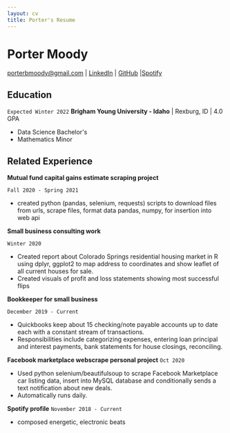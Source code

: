 ```yaml
---
layout: cv
title: Porter's Resume
---
```


# Porter Moody

<div id="webaddress">
<a href="porterbmoody@gmail.com">porterbmoody@gmail.com</a>
| <a href="https://www.linkedin.com/in/porter-moody-884635199/">LinkedIn</a>
| <a href="https://github.com/porterbmoody">GitHub</a>
|<a href="https://open.spotify.com/artist/5cPd79HlwskcQGkXXSpgQA?si=xbSpWU33S1yRsxYCHSzEHw">Spotify</a>
</div>

## Education

`Expected Winter 2022`
__Brigham Young University - Idaho__ | Rexburg, ID | 4.0 GPA

- Data Science Bachelor's
- Mathematics Minor

## Related Experience

__Mutual fund capital gains estimate scraping project__

`Fall 2020 - Spring 2021`

- created python (pandas, selenium, requests) scripts to download files from urls, scrape files, format data pandas, numpy, for insertion into web api


__Small business consulting work__

`Winter 2020`

- Created report about Colorado Springs residential housing market in R using dplyr, ggplot2 to map address to coordinates and show leaflet of all current houses for sale. 
- Created visuals of profit and loss statements showing most successful flips

__Bookkeeper for small business__

`December 2019 - Current`

- Quickbooks keep about 15 checking/note payable accounts up to date each with a constant stream of transactions. 
- Responsibilities include categorizing expenses, entering loan principal and interest payments, bank statements for house closings, reconciling. 


__Facebook marketplace webscrape personal project__
`Oct 2020`

- Used python selenium/beautifulsoup to scrape Facebook Marketplace car listing data, insert into MySQL database and conditionally sends a text notification about new deals.
- Automatically runs daily. 

__Spotify profile__
`November 2018 - Current`
- composed energetic, electronic beats